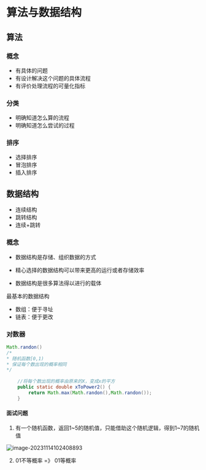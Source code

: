 # 算法与数据结构

## 算法

### 概念
- 有具体的问题
- 有设计解决这个问题的具体流程
- 有评价处理流程的可量化指标

### 分类
- 明确知道怎么算的流程
- 明确知道怎么尝试的过程

### 排序
- 选择排序
- 冒泡排序
- 插入排序

## 数据结构

- 连续结构
- 跳转结构
- 连续+跳转

### 概念

- 数据结构是存储、组织数据的方式

- 精心选择的数据结构可以带来更高的运行或者存储效率

- 数据结构是很多算法得以进行的载体

最基本的数据结构

- 数组：便于寻址
- 链表：便于更改

### 对数器

```java
Math.randon()		
/*
* 随机函数[0,1)
* 保证每个数出现的概率相同
*/
    
	//将每个数出现的概率由原来的X，变成x的平方
    public static double xToPower2() {
    	return Math.max(Math.randon(),Math.randon());
	}
```

#### 面试问题

1. 有一个随机函数，返回1~5的随机值，只能借助这个随机逻辑，得到1~7的随机值

![image-20231114102408893](https://gitee.com/sheldon_kkk/typora-image/raw/master/img/202311141024038.png)

2. 01不等概率 =》 01等概率
